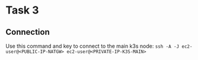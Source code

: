# Task 3

## Connection

Use this command and key to connect to the main k3s node:
```ssh -A -J ec2-user@<PUBLIC-IP-NATGW> ec2-user@<PRIVATE-IP-K3S-MAIN>```
